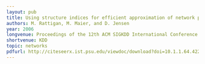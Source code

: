 ```yaml
---
layout: pub
title: Using structure indices for efficient approximation of network properties
authors: M. Rattigan, M. Maier, and D. Jensen
year: 2006
longvenue: Proceedings of the 12th ACM SIGKDD International Conference on Knowledge Discovery and Data Mining
shortvenue: KDD
topic: networks
pdfurl: http://citeseerx.ist.psu.edu/viewdoc/download?doi=10.1.1.64.4224&rep=rep1&type=pdf
---
```

